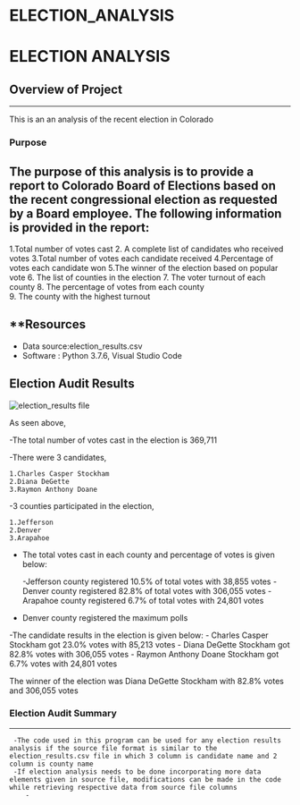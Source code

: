 # ELECTION_ANALYSIS
# **ELECTION ANALYSIS**

## **Overview of Project**
---
This is an an analysis of the recent election in Colorado
### **Purpose**

The purpose of this analysis is to provide a report to Colorado Board of Elections based on the recent congressional election as requested by a Board employee. The following information is provided in the report:
---
   1.Total number of votes cast
   2. A complete list of candidates who received votes
   3.Total number of votes each candidate received
   4.Percentage of votes each candidate won
   5.The winner of the election based on popular vote
   6. The list of counties in the election
   7. The voter turnout of each county
   8. The percentage of votes from each county 	
   9. The county with the highest turnout

## **Resources
- Data source:election_results.csv
- Software : Python 3.7.6, Visual Studio Code 
	
## **Election Audit Results**

![election_results file](https://user-images.githubusercontent.com/89427676/133938175-11f7e555-0893-46b2-b8e8-cbeb5798fff6.png)

As seen above, 

-The total number of votes cast in the election is 369,711

-There were 3 candidates, 

	1.Charles Casper Stockham
	2.Diana DeGette
	3.Raymon Anthony Doane

-3 counties participated in the election,

	1.Jefferson
	2.Denver
	3.Arapahoe

- The total votes cast in each county and percentage of votes is given below:

	-Jefferson county registered 10.5% of total votes with 38,855 votes
	-Denver county registered 82.8% of total votes with 306,055 votes
	-Arapahoe county registered 6.7% of total votes with 24,801 votes

- Denver county registered the maximum polls

-The candidate results in the election is given below:
  	- Charles Casper Stockham got 23.0% votes with 85,213 votes
  	- Diana DeGette Stockham got 82.8% votes with 306,055 votes
  	- Raymon Anthony Doane Stockham got 6.7% votes with 24,801 votes

The winner of the election was Diana DeGette Stockham with 82.8% votes and 306,055 votes

### **Election Audit Summary**
---
     -The code used in this program can be used for any election results analysis if the source file format is similar to the election_results.csv file in which 3 column is candidate name and 2 column is county name
     -If election analysis needs to be done incorporating more data elements given in source file, modifications can be made in the code while retrieving respective data from source file columns
		-
